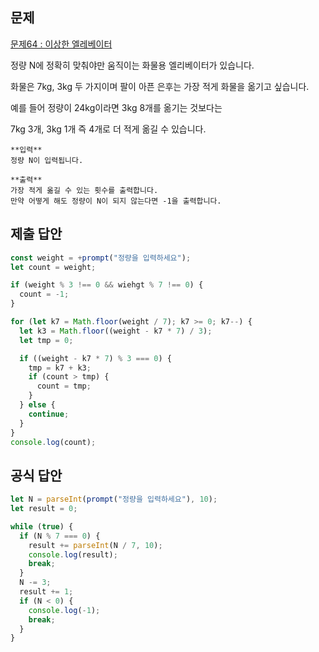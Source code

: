 ## 문제

[문제64 : 이상한 엘레베이터](https://www.notion.so/64-a116e985b125441d9480e953ff6c9f55?pvs=21)

정량 N에 정확히 맞춰야만 움직이는 화물용 엘리베이터가 있습니다.

화물은 7kg, 3kg 두 가지이며 팔이 아픈 은후는 가장 적게 화물을 옮기고 싶습니다.

예를 들어 정량이 24kg이라면 3kg 8개를 옮기는 것보다는

7kg 3개, 3kg 1개 즉 4개로 더 적게 옮길 수 있습니다.

```tsx
**입력**
정량 N이 입력됩니다.

**출력**
가장 적게 옮길 수 있는 횟수를 출력합니다.
만약 어떻게 해도 정량이 N이 되지 않는다면 -1을 출력합니다.
```

## 제출 답안

```jsx
const weight = +prompt("정량을 입력하세요");
let count = weight;

if (weight % 3 !== 0 && wiehgt % 7 !== 0) {
  count = -1;
}

for (let k7 = Math.floor(weight / 7); k7 >= 0; k7--) {
  let k3 = Math.floor((weight - k7 * 7) / 3);
  let tmp = 0;

  if ((weight - k7 * 7) % 3 === 0) {
    tmp = k7 + k3;
    if (count > tmp) {
      count = tmp;
    }
  } else {
    continue;
  }
}
console.log(count);
```

## 공식 답안

```jsx
let N = parseInt(prompt("정량을 입력하세요"), 10);
let result = 0;

while (true) {
  if (N % 7 === 0) {
    result += parseInt(N / 7, 10);
    console.log(result);
    break;
  }
  N -= 3;
  result += 1;
  if (N < 0) {
    console.log(-1);
    break;
  }
}
```
